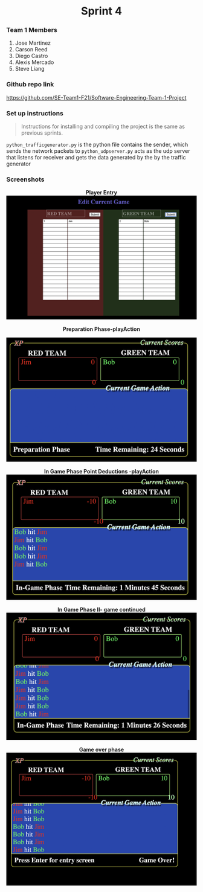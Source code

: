 
# <center> Sprint 4


### Team 1  Members
1. Jose Martinez 
2. Carson Reed
3. Diego Castro
4. Alexis Mercado
5. Steve Liang

### Github repo link
https://github.com/SE-Team1-F21/Software-Engineering-Team-1-Project

### Set up instructions
>Instructions for installing and compiling the project is the same as previous sprints.


`python_trafficgenerator.py` is the python file contains the sender, which sends the network packets to `python_udpserver.py` acts as the udp server that listens for receiver and gets the data generated by the by the traffic generator



### Screenshots
**<center> Player Entry**
![entry](images/entry.png)

**<center> Preparation Phase-playAction**


![prep]('/../images/preparation%20phase.png)

**In Game Phase Point Deductions -playAction**
![game](/images/In-game%20phase%20I.png)

**In Game Phase II- game continued**
![game_2](images/In-game%20phase%20II.png)

**Game over phase**
![gameOver](images/Game%20over.png)
